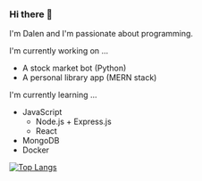 ### Hi there 👋

I'm Dalen and I'm passionate about programming. 

I'm currently working on ...
* A stock market bot (Python)
* A personal library app (MERN stack)

I'm currently learning ...
* JavaScript
   * Node.js + Express.js
   * React
* MongoDB
* Docker

[![Top Langs](https://github-readme-stats.vercel.app/api/top-langs/?username=dalenledingham&theme=dark)](https://github.com/anuraghazra/github-readme-stats)


<!--
**dalenledingham/dalenledingham** is a ✨ _special_ ✨ repository because its `README.md` (this file) appears on your GitHub profile.

Here are some ideas to get you started:

- 🔭 I’m currently working on ...
- 🌱 I’m currently learning ...
- 👯 I’m looking to collaborate on ...
- 🤔 I’m looking for help with ...
- 💬 Ask me about ...
- 📫 How to reach me: ...
- 😄 Pronouns: ...
- ⚡ Fun fact: ...
-->
